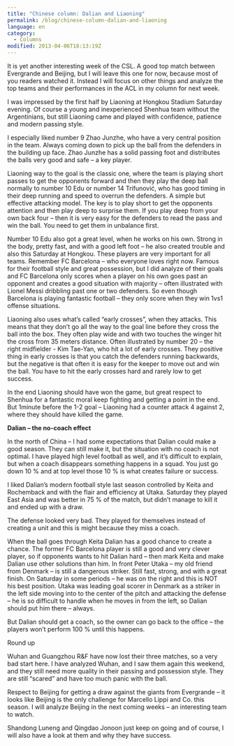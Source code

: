 ```yaml
---
title: "Chinese column: Dalian and Liaoning"
permalink: /blog/chinese-column-dalian-and-liaoning
language: en
category:
  - Columns
modified: 2013-04-06T18:13:19Z
---
```


It is yet another interesting week of the CSL. A good top match between Evergrande and Beijing, but I will leave this one for now, because most of you readers watched it. Instead I will focus on other things and analyze the top teams and their performances in the ACL in my column for next week.

I was impressed by the first half by Liaoning at Hongkou Stadium Saturday evening. Of course a young and inexperienced Shenhua team without the Argentinians, but still Liaoning came and played with confidence, patience and modern passing style.



I especially liked number 9 Zhao Junzhe, who have a very central position in the team. Always coming down to pick up the ball from the defenders in the building up face. Zhao Junzhe has a solid passing foot and distributes the balls very good and safe – a key player.



Liaoning way to the goal is the classic one, where the team is playing short passes to get the opponents forward and then they play the deep ball normally to number 10 Edu or number 14 Trifunović, who has good timing in their deep running and speed to overrun the defenders. A simple but effective attacking model. The key is to play short to get the opponents attention and then play deep to surprise them. If you play deep from your own back four – then it is very easy for the defenders to read the pass and win the ball. You need to get them in unbalance first.



Number 10 Edu also got a great level, when he works on his own. Strong in the body, pretty fast, and with a good left foot – he also created trouble and also this Saturday at Hongkou. These players are very important for all teams. Remember FC Barcelona – who everyone loves right now. Famous for their football style and great possession, but I did analyze of their goals and FC Barcelona only scores when a player on his own goes past an opponent and creates a good situation with majority – often illustrated with Lionel Messi dribbling past one or two defenders. So even though Barcelona is playing fantastic football – they only score when they win 1vs1 offense situations.

Liaoning also uses what’s called “early crosses”, when they attacks. This means that they don’t go all the way to the goal line before they cross the ball into the box. They often play wide and with two touches the winger hit the cross from 35 meters distance. Often illustrated by number 20 – the right midfielder - Kim Tae-Yan, who hit a lot of early crosses. They positive thing in early crosses is that you catch the defenders running backwards, but the negative is that often it is easy for the keeper to move out and win the ball. You have to hit the early crosses hard and rarely low to get success.



In the end Liaoning should have won the game, but great respect to Shenhua for a fantastic moral keep fighting and getting a point in the end. But 1minute before the 1-2 goal – Liaoning had a counter attack 4 against 2, where they should have killed the game.



**Dalian – the no-coach effect**

In the north of China – I had some expectations that Dalian could make a good season. They can still make it, but the situation with no coach is not optimal. I have played high level football as well, and it’s difficult to explain, but when a coach disappears something happens in a squad. You just go down 10 % and at top level those 10 % is what creates failure or success.

I liked Dalian’s modern football style last season controlled by Keita and Rochemback and with the flair and efficiency at Utaka. Saturday they played East Asia and was better in 75 % of the match, but didn’t manage to kill it and ended up with a draw.



The defense looked very bad. They played for themselves instead of creating a unit and this is might because they miss a coach.

When the ball goes through Keita Dalian has a good chance to create a chance. The former FC Barcelona player is still a good and very clever player, so if opponents wants to hit Dalian hard – then mark Keita and make Dalian use other solutions than him. In front Peter Utaka – my old friend from Denmark – is still a dangerous striker. Still fast, strong, and with a great finish. On Saturday in some periods – he was on the right and this is NOT his best position. Utaka was leading goal scorer in Denmark as a striker in the left side moving into to the center of the pitch and attacking the defense – he is so difficult to handle when he moves in from the left, so Dalian should put him there – always.

But Dalian should get a coach, so the owner can go back to the office – the players won’t perform 100 % until this happens.

Round up



Wuhan and Guangzhou R&F have now lost their three matches, so a very bad start here. I have analyzed Wuhan, and I saw them again this weekend, and they still need more quality in their passing and possession style. They are still “scared” and have too much panic with the ball.

Respect to Beijing for getting a draw against the giants from Evergrande – it looks like Beijing is the only challenge for Marcello Lippi and Co. this season. I will analyze Beijing in the next coming weeks – an interesting team to watch.



Shandong Luneng and Qingdao Jonoon just keep on going and of course, I will also have a look at them and why they have success.
